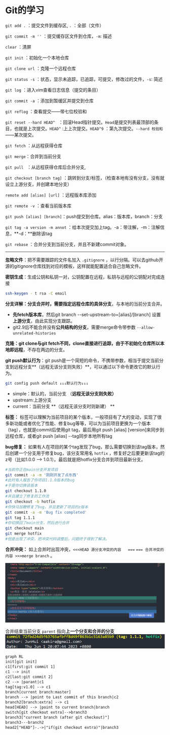 # Git的学习

`git add .` ：提交文件到缓存区, `.` ：全部（文件）

`git commit -m ''` ：提交缓存区文件到仓库，`-m`: 描述

`clear` ：清屏

`git init` ：初始化一个本地仓库

`git clone url` ：克隆一个远程仓库

`git status -s` ：状态，显示未追踪，已追踪，可提交，修改过的文件，`-s`: 简述

`git log` ：进入vim查看日志信息（提交的条目）

`git commit -a` ：添加到暂缓区并提交到仓库

`git reflog` ：查看提交——带七位校验和

`git reset --hard HEAD^ ` ：回滚Head指针提交。`Head`是提交列表最顶部的条目，也就是上次提交。`HEAD^` :上上次提交。`HEAD^9` ：第九次提交。`--hard 校验和` ——某次提交。

`git fetch` ：从远程获得仓库

`git merge`：合并到当前分支

`git pull `  ：从远程获得仓库后合并分支,

`git checkout [branch tag]` ：跳转到分支/标签，（检查本地有没有分支，没有就设立上游分支，并创建本地分支）

`remote add [alias] [url]` ：远程版本库添加

`git remote -v` ：查看当前版本库

`git push [alias] [branch]`：push提交到仓库。alias：版本库，branch：分支

`git tag -a version -m annot` ：给本次提交加上tag。-a：带注解，-m：注解信息，**-d：**删除该tag

`git rebase` ：合并分支到当前分支，并且不新建commit对象。

*****

**忽略文件**：把不需要跟踪的文件名加入 `.gitignore` ，以行分隔。可以去github开源的gitignore仓库找到对应的模板，这样就能配置适合自己忽略文件。

**密钥生成**：生成公钥和私钥一对，公钥配置在远程，私钥与远程的公钥配对完成连接	

```bash
ssh-keygen - t rsa -C email
```

**分支详解：**分支合并时，需要**指定远程仓库的具体分支**，与本地的当前分支合并。

- **先fetch版本库**，然后git branch --set-upstream-to=[alias]/[branch] 设置**上游分支**，由此实现分支跟踪。
- git2.9后不能合并没有**公共结构的分支**，需要merge命令带参数 `--allow-unrelated-histories`

**克隆：**git clone与git fetch不同，clone直接进行追踪，由于不初始化仓库所以**本地即远程**，不存在两边的分支。

**git push默认行为**：git push是一个简短的命令，不携带参数，相当于提交当前分支到远程分支**（远程无该分支则失败）**，可以通过以下命令更改它的默认行为。

```bash
git config push default ↓↓↓默认行为↓↓↓
```

- simple：默认的，当前分支 （**远程无该分支则失败）** 
- upstream:上游分支
- current：当前分支 **（远程无该分支时则新建） **

**标签：** 标签可以理解为当前项目的某个版本，一般项目有了大的变动，实现了很多新功能或者优化了性能、修复bug等等，可以为当前项目更换为一个版本（tag），也就是commit后使用git tag，最后用git push [alias] [version]来同步到远程仓库，或者git push [alias] --tag同步本地所有tag

**bug修复：** 如果有人在项目的某个tag发现了bug，那么需要切换到该tag版本，然后创建一个分支用于修复bug，该分支常用名 `hotfix` ，修复好之后要更新该tag的z号（比如1.0.0 --> 1.0.1）。最后就是把hotfix分支合并到项目最新分支。

```bash
#当前你正在main分支开发项目
git commit -a -m '刚刚开发了点东西'
#此时有人报告了你项目1.1.0版本的bug
#于是你切换该版本
git checkout 1.1.0
#并且建立了修复的工作流
git checkout -b hotfix
#你快马加鞭修复了bug，并且更新了项目的z版本
git commit -a -m 'Bug fix completed'
git tag 1.1.1
#你切换回了main分支，然后进行合并
git checkout main
git merge hotfix
#但是出现了冲突，把冲突代码调整后，问题终于得到了解决。
```

**合并冲突：** 如上合并时出现冲突，`<<<HEAD 源分支冲突的内容	===`   `=== 合并冲突的内容	>>>merge branch` 。

![image-20230601201645838](./assets/image-20230601201645838.png)

合并结束当前分支 `parent` 指向**上一个分支和合并的分支**![image-20230601201151301](./assets/image-20230601201151301.png)

```mermaid
graph RL
init[git init]
c1[first:git commit 1]
c1 --> init
c2[last:git commit 2]
c2 --> |parant|c1
tag[tag:v1.0] --> c1
branch[current branch:master]
branch --> |point to Last commit of this branch|c2
branch2[branch:extra] --> c1
head[HEAD] --> |point to current branch|branch
switch[git checkout extra]-->branch3
branch3["current branch (after git checkout)"]
branch3---branch2
head2["HEAD"]-.->|"if(git checkout extra)"|branch3
```
